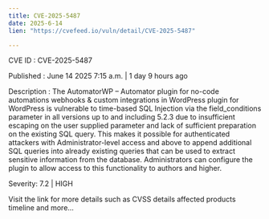 ```yaml
---
title: CVE-2025-5487
date: 2025-6-14
lien: "https://cvefeed.io/vuln/detail/CVE-2025-5487"

---
```


CVE ID : CVE-2025-5487

Published :  June 14
2025
7:15 a.m. | 1 day
9 hours ago

Description : The AutomatorWP – Automator plugin for no-code automations
webhooks & custom integrations in WordPress plugin for WordPress is vulnerable to time-based SQL Injection via the field_conditions parameter in all versions up to
and including
5.2.3 due to insufficient escaping on the user supplied parameter and lack of sufficient preparation on the existing SQL query.  This makes it possible for authenticated attackers
with Administrator-level access and above
to append additional SQL queries into already existing queries that can be used to extract sensitive information from the database. Administrators can configure the plugin to allow access to this functionality to authors and higher.

Severity: 7.2 | HIGH

Visit the link for more details
such as CVSS details
affected products
timeline
and more...
